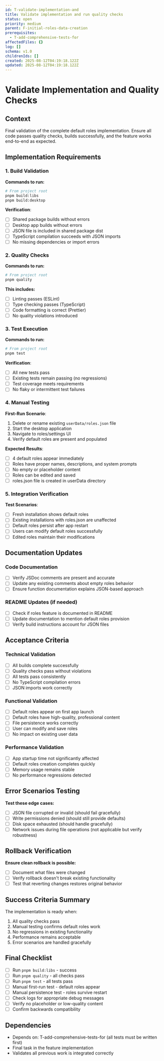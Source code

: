 ```yaml
---
id: T-validate-implementation-and
title: Validate implementation and run quality checks
status: open
priority: medium
parent: F-initial-roles-data-creation
prerequisites:
  - T-add-comprehensive-tests-for
affectedFiles: {}
log: []
schema: v1.0
childrenIds: []
created: 2025-08-12T04:19:18.122Z
updated: 2025-08-12T04:19:18.122Z
---
```


# Validate Implementation and Quality Checks

## Context

Final validation of the complete default roles implementation. Ensure all code passes quality checks, builds successfully, and the feature works end-to-end as expected.

## Implementation Requirements

### 1. Build Validation

**Commands to run:**

```bash
# From project root
pnpm build:libs
pnpm build:desktop
```

**Verification**:

- [ ] Shared package builds without errors
- [ ] Desktop app builds without errors
- [ ] JSON file is included in shared package dist
- [ ] TypeScript compilation succeeds with JSON imports
- [ ] No missing dependencies or import errors

### 2. Quality Checks

**Commands to run:**

```bash
# From project root
pnpm quality
```

**This includes:**

- [ ] Linting passes (ESLint)
- [ ] Type checking passes (TypeScript)
- [ ] Code formatting is correct (Prettier)
- [ ] No quality violations introduced

### 3. Test Execution

**Commands to run:**

```bash
# From project root
pnpm test
```

**Verification**:

- [ ] All new tests pass
- [ ] Existing tests remain passing (no regressions)
- [ ] Test coverage meets requirements
- [ ] No flaky or intermittent test failures

### 4. Manual Testing

**First-Run Scenario**:

1. Delete or rename existing `userData/roles.json` file
2. Start the desktop application
3. Navigate to roles/settings UI
4. Verify default roles are present and populated

**Expected Results**:

- [ ] 4 default roles appear immediately
- [ ] Roles have proper names, descriptions, and system prompts
- [ ] No empty or placeholder content
- [ ] Roles can be edited and saved
- [ ] roles.json file is created in userData directory

### 5. Integration Verification

**Test Scenarios**:

- [ ] Fresh installation shows default roles
- [ ] Existing installations with roles.json are unaffected
- [ ] Default roles persist after app restart
- [ ] Users can modify default roles successfully
- [ ] Edited roles maintain their modifications

## Documentation Updates

### Code Documentation

- [ ] Verify JSDoc comments are present and accurate
- [ ] Update any existing comments about empty roles behavior
- [ ] Ensure function documentation explains JSON-based approach

### README Updates (if needed)

- [ ] Check if roles feature is documented in README
- [ ] Update documentation to mention default roles provision
- [ ] Verify build instructions account for JSON files

## Acceptance Criteria

### Technical Validation

- [ ] All builds complete successfully
- [ ] Quality checks pass without violations
- [ ] All tests pass consistently
- [ ] No TypeScript compilation errors
- [ ] JSON imports work correctly

### Functional Validation

- [ ] Default roles appear on first app launch
- [ ] Default roles have high-quality, professional content
- [ ] File persistence works correctly
- [ ] User can modify and save roles
- [ ] No impact on existing user data

### Performance Validation

- [ ] App startup time not significantly affected
- [ ] Default roles creation completes quickly
- [ ] Memory usage remains stable
- [ ] No performance regressions detected

## Error Scenarios Testing

**Test these edge cases:**

- [ ] JSON file corrupted or invalid (should fail gracefully)
- [ ] Write permissions denied (should still provide defaults)
- [ ] Disk space exhausted (should handle gracefully)
- [ ] Network issues during file operations (not applicable but verify robustness)

## Rollback Verification

**Ensure clean rollback is possible:**

- [ ] Document what files were changed
- [ ] Verify rollback doesn't break existing functionality
- [ ] Test that reverting changes restores original behavior

## Success Criteria Summary

The implementation is ready when:

1. All quality checks pass
2. Manual testing confirms default roles work
3. No regressions in existing functionality
4. Performance remains acceptable
5. Error scenarios are handled gracefully

## Final Checklist

- [ ] Run `pnpm build:libs` - success
- [ ] Run `pnpm quality` - all checks pass
- [ ] Run `pnpm test` - all tests pass
- [ ] Manual first-run test - default roles appear
- [ ] Manual persistence test - roles survive restart
- [ ] Check logs for appropriate debug messages
- [ ] Verify no placeholder or low-quality content
- [ ] Confirm backwards compatibility

## Dependencies

- Depends on: T-add-comprehensive-tests-for (all tests must be written first)
- Final task in the feature implementation
- Validates all previous work is integrated correctly
